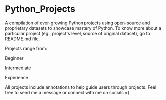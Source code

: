 # Python_Projects

A compilation of ever-growing Python projects using open-source and proprietary datasets to showcase mastery of Python. To know more about a particular project (eg., project's level, source of original dataset), go to README.md file.

Projects range from:

Beginner

Intermediate

Experience

All projects include annotations to help guide users through projects. Feel free to send me a message or connect with me on socials =)
